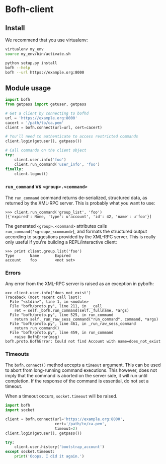 # Bofh-client

## Install

We recommend that you use virtualenv:

```bash
virtualenv my_env
source my_env/bin/activate.sh
```

```bash
python setup.py install
bofh --help
bofh --url https://example.org:8000
```


## Module usage

```python
import bofh
from getpass import getuser, getpass

# Get a client by connecting to bofhd
url = 'https://example.org:8000'
cacert = '/path/to/ca.pem'
client = bofh.connect(url=url, cert=cacert)

# You'll need to authenticate to access restricted commands
client.login(getuser(), getpass())

# Call commands on the client object
try:
    client.user.info('foo')
    client.run_command('user_info', 'foo')
finally:
    client.logout()
```


### `run_command` vs `<group>.<command>`

The `run_command` command returns de-serialized, structured data, as returned by
the XML-RPC server. This is probably what you want to use:

```plain
>>> client.run_command('group_list', 'foo')
[{'expired': None, 'type': u'account', 'id': 42, 'name': u'foo'}]
```

The generated `<group>.<command>` attributes calls
`run_command('<group>_<command>`), and formats the structured output according
to suggestions provided by the XML-RPC server. This is really only useful if
you're building a REPL/interactive client:

```plain
>>> print client.group.list('foo')
Type       Name       Expired
account    foo        <not set>
```


### Errors

Any error from the XML-RPC server is raised as an exception in pybofh:

```plain
>>> client.user.info('does_not_exist')
Traceback (most recent call last):
  File "<stdin>", line 1, in <module>
  File "bofh/proto.py", line 211, in __call__
    ret = self._bofh.run_command(self._fullname, *args)
  File "bofh/proto.py", line 525, in run_command
    return self._run_raw_sess_command("run_command", command, *args)
  File "bofh/proto.py", line 461, in _run_raw_sess_command
    return run_command()
  File "bofh/proto.py", line 459, in run_command
    raise BofhError(msg)
bofh.proto.BofhError: Could not find Account with name=does_not_exist
```

### Timeouts

The `bofh.connect()` method accepts a `timeout` argument. This can be used to
abort from long-running command executions. This however, does not imply that
the command is aborted on the server side, it will run until completion. If the
response of the command is essential, do not set a timeout.

When a timeout occurs, `socket.timeout` will be raised.

```python
import bofh
import socket

client = bofh.connect(url='https://example.org:8000',
                      cert='/path/to/ca.pem',
                      timeout=2)
client.login(getuser(), getpass())

try:
    client.user.history('bootstrap_account')
except socket.timeout:
    print('Ooops. I did it again.')
```
